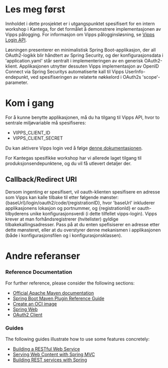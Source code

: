 # Les meg først
Innholdet i dette prosjektet er i utgangspunktet spesifisert for en intern workshop i Kantega, for det formålet å demonstrere implementasjonen av Vipps pålogging.
For informasjon om Vipps pålogginsløsning, se [Vipps Login API](https://github.com/vippsas/vipps-login-api/blob/master/vipps-login-api.md).

Løsningen presenterer en minimalistisk Spring Boot-applikasjon, der all OAuth2-logikk blir håndtert av Spring Security,
og der konfigurasjonsdata i 'application.yaml' står sentralt i implementeringen av en generisk OAuth2-klient.
Applikasjonen utnytter dessuten Vipps implementasjon av OpenID Connect via Spring Securitys automatiserte kall til Vipps UserInfo-endepunkt,
ved spesifiseringen av relaterte nøkkelord i OAuth2s 'scope'-parameter.   

# Kom i gang

For å kunne benytte applikasjonen, må du ha tilgang til Vipps API, hvor to sentrale miljøvariable må spesifiseres:

* VIPPS_CLIENT_ID
* VIPPS_CLIENT_SECRET

Du kan aktivere Vipps login ved å følge [denne dokumentasjonen](https://github.com/vippsas/vipps-login-api/blob/master/vipps-login-api-faq.md#how-can-i-activate-and-set-up-vipps-login).

For Kantegas spesifikke workshop har vi allerede laget tilgang til produksjonsendepunktene, og du vil få utlevert detaljer der. 

## Callback/Redirect URI

Dersom ingenting er spesifisert, vil oauth-klienten spesifisere en adresse som Vipps kan kalle tilbake til etter følgende mønster:
{baseUrl}/login/oauth2/code/{registrationID}, hvor 'baseUrl' inkluderer applikasjonens lokasjon og portnummer, og {registrationId} er oauth-tilbyderens unike konfigurasjonsverdi (i dette tilfellet vipps-login).
Vipps krever at man forhåndsregistrerer (hvitelister) gyldige tilbakekallingsadresser. Pass på at du enten spefisiserer en adresse etter dette mønsteret,
eller at du overstyrer denne mekanismen i applikasjonen (både i konfigurasjonsfilen og i konfigurasjonsklassen). 

# Andre referanser

### Reference Documentation
For further reference, please consider the following sections:

* [Official Apache Maven documentation](https://maven.apache.org/guides/index.html)
* [Spring Boot Maven Plugin Reference Guide](https://docs.spring.io/spring-boot/docs/2.4.0/maven-plugin/reference/html/)
* [Create an OCI image](https://docs.spring.io/spring-boot/docs/2.4.0/maven-plugin/reference/html/#build-image)
* [Spring Web](https://docs.spring.io/spring-boot/docs/2.4.0/reference/htmlsingle/#boot-features-developing-web-applications)
* [OAuth2 Client](https://docs.spring.io/spring-boot/docs/2.4.0/reference/htmlsingle/#boot-features-security-oauth2-client)

### Guides
The following guides illustrate how to use some features concretely:

* [Building a RESTful Web Service](https://spring.io/guides/gs/rest-service/)
* [Serving Web Content with Spring MVC](https://spring.io/guides/gs/serving-web-content/)
* [Building REST services with Spring](https://spring.io/guides/tutorials/bookmarks/)

